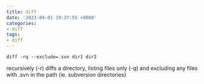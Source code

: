 ```yaml
---
title: diff
date: '2023-04-01 19:37:55 +0000'
categories:
- diff
tags:
- diff
---
```



`diff -rq --exclude=.svn dir1 dir2`

recursively (-r) diffs a directory, listing files only (-q) and
excluding any files with .svn in the path (ie. subversion directories)